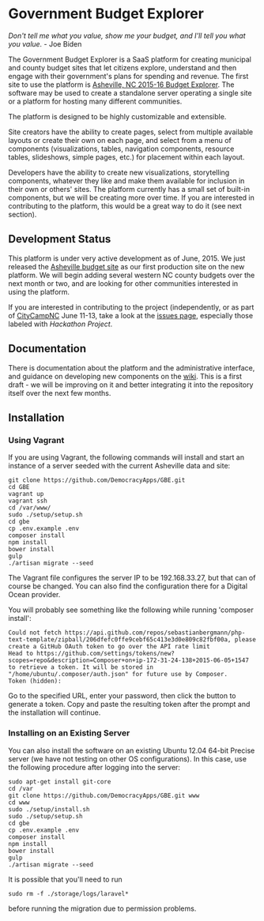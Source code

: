 # Government Budget Explorer

_Don't tell me what you value, show me your budget, and I'll tell you what you value._ - Joe Biden

The Government Budget Explorer is a SaaS platform for creating municipal and county budget sites that
let citizens explore, understand and then engage with their government's plans for spending and revenue. The
first site to use the platform is [Asheville, NC 2015-16 Budget Explorer](http://avlbudget.org). The
software may be used to create a standalone server operating a single site or a platform for hosting
many different communities.

The platform is designed to be highly customizable and extensible. 

Site creators have the ability to create pages, 
select from multiple available layouts or create their own on each page, and select from a menu of components
(visualizations, tables, navigation components, resource tables, slideshows, simple pages, etc.) for placement
within each layout. 

Developers have the ability to create new visualizations, storytelling components, whatever they like and make them 
available for inclusion in their own or others' sites. The platform currently has a small set of built-in components,
but we will be creating more over time. If you are interested in contributing to the platform, this would be a
great way to do it (see next section).

## Development Status

This platform is under very active development as of June, 2015. We just released
the [Asheville budget site](http://avlbudget.org) as our first production site on the new platform. We will
begin adding several western NC county budgets over the next month or two, and are looking for other communities
interested in using the platform. 

If you are interested in contributing to the project (independently, or as part
of [CityCampNC](http://citycampnc.org/) June 11-13, take a look at
the [issues page](https://github.com/DemocracyApps/GBE/issues), especially those labeled with _Hackathon Project_.


## Documentation

There is documentation about the platform and the administrative interface, and guidance on developing new components
on the [wiki](https://github.com/DemocracyApps/GBE/wiki). This is a first draft - we will be improving on it and
better integrating it into the repository itself over the next few months.

## Installation

### Using Vagrant
If you are using Vagrant, the following commands will install and start an instance of a server seeded with the
current Asheville data and site:

    git clone https://github.com/DemocracyApps/GBE.git
    cd GBE
    vagrant up
    vagrant ssh
    cd /var/www/
    sudo ./setup/setup.sh
    cd gbe
    cp .env.example .env
    composer install
    npm install
    bower install
    gulp
    ./artisan migrate --seed
    
The Vagrant file configures the server IP to be 192.168.33.27, but that can of course be changed. You can also find the 
configuration there for a Digital Ocean provider.

You  will probably see something like the following while running 'composer install':


    Could not fetch https://api.github.com/repos/sebastianbergmann/php-text-template/zipball/206dfefc0ffe9cebf65c413e3d0e809c82fbf00a, please create a GitHub OAuth token to go over the API rate limit
    Head to https://github.com/settings/tokens/new?scopes=repo&description=Composer+on+ip-172-31-24-138+2015-06-05+1547
    to retrieve a token. It will be stored in "/home/ubuntu/.composer/auth.json" for future use by Composer.
    Token (hidden): 

Go to the specified URL, enter your password, then click the button to generate a token. Copy and paste the resulting
token after the prompt and the installation will continue.

### Installing on an Existing Server

You can also install the software on an existing Ubuntu 12.04 64-bit Precise server (we have not testing on other OS 
configurations). In this case, use the following procedure after logging into the server:

    sudo apt-get install git-core
    cd /var
    git clone https://github.com/DemocracyApps/GBE.git www
    cd www
    sudo ./setup/install.sh
    sudo ./setup/setup.sh
    cd gbe
    cp .env.example .env
    composer install
    npm install
    bower install
    gulp
    ./artisan migrate --seed
    
It is possible that you'll need to run
    
    sudo rm -f ./storage/logs/laravel*

before running the migration due to permission problems.

